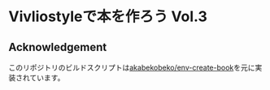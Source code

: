 # Vivliostyleで本を作ろう Vol.3

## Acknowledgement

このリポジトリのビルドスクリプトは[akabekobeko/env-create-book](https://github.com/akabekobeko/env-create-book)を元に実装されています。
